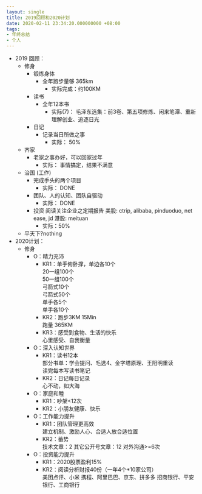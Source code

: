```yaml
---
layout: single
title: 2019回顾和2020计划
date: 2020-02-11 23:34:20.000000000 +08:00
tags:
- 年终总结
- 个人
---
```


- 2019 回顾：
  - 修身
    - 锻炼身体
      - 全年跑步量够 365km
        - 实际完成：约100KM
    - 读书
      - 全年12本书
        - 实际(7)：
          毛泽东选集：前3卷、第五项修炼、闲来笔潭、重新理解创业、追逐日光
    - 日记
      - 记录当日所做之事
        - 实际：
          50%
  - 齐家
    - 老家之事办好，可以回家过年
      - 实际：
        事情搞定，结果不满意
  - 治国 (工作)
    - 完成手头的两个项目
      - 实际：
        DONE
    - 团队、人的认知、团队自驱动
      - 实际：
        DONE
    - 投资
      阅读关注企业之定期报告
      美股: ctrip, alibaba, pinduoduo, net ease, jd
      港股: meituan
      - 实际：50%
  - 平天下?nothing
- 2020计划：
  - 修身
    - O：精力充沛
      - KR1：单手俯卧撑，单边各10个  
        20一组100个  
        50一组100个  
        弓箭式10个  
        弓箭式50个  
        单手各5个  
        单手各10个  
      - KR2：跑步3KM 15Min  
        跑量 365KM
      - KR3：感受到食物、生活的快乐  
         心里感受、自我衡量
    - O：深入认知世界
      - KR1：读书12本  
        部分书单：学会提问、毛选4、金字塔原理、王阳明重读  
        读完每本写读书笔记
      - KR2：日记每日记录  
        心不动，如大海
    - O：家庭和睦
      - KR1：吵架<12次  
      - KR2：小朋友健康、快乐
    - O：工作能力提升
      - KR1：团队管理更高效  
        建立机制、激励人心、合适人放合适位置
      - KR2：蓄势  
        技术文章：2
        其它公开号文章：12
        对外沟通>=6次
    - O：投资能力提升
      - KR1：2020股票盈利15%
      - KR2：阅读分析财报40份（一年4个*10家公司）  
        美团点评、小米
        携程、阿里巴巴、京东、拼多多
        招商银行、平安银行、工商银行
